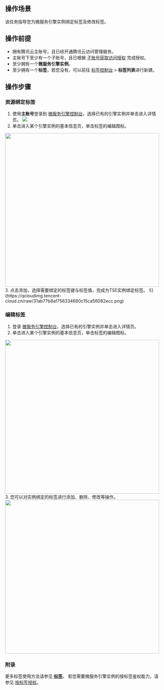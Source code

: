 ## 操作场景

该任务指导您为微服务引擎实例绑定标签及修改标签。

## 操作前提
- 拥有腾讯云主账号，且已经开通腾讯云访问管理服务。
- 主账号下至少有一个子账号，且已根据 [子账号获取访问授权](https://cloud.tencent.com/document/product/1364/56269) 完成授权。
- 至少拥有一个**微服务引擎实例**。
- 至少拥有一个**标签**，若您没有，可以前往 [标签控制台](https://console.cloud.tencent.com/tag/taglist) > **标签列表**进行新建。

## 操作步骤
### 资源绑定标签
1. 使用**主账号**登录到 [微服务引擎控制台](https://console.cloud.tencent.com/tse)，选择已有的引擎实例并单击进入详情页。
![](https://qcloudimg.tencent-cloud.cn/raw/62117040d550fa6e00e2f298c4c1897f.jpg)
2. 单击进入某个引擎实例的基本信息页，单击标签的编辑图标。
<img src="https://qcloudimg.tencent-cloud.cn/raw/479c33a26943b3f3ea0f03de935d5303.jpg" width="500px"> 
3. 点击添加，选择需要绑定的标签键与标签值，完成为TSE实例绑定标签。
![](https://qcloudimg.tencent-cloud.cn/raw/31ab77b8af756334680c15ca56082ecc.png)

### 编辑标签
1. 登录 [微服务引擎控制台](https://console.cloud.tencent.com/tse)，选择已有的引擎实例并单击进入详情页。
2. 单击进入某个引擎实例的基本信息页，单击标签的编辑图标。
<img src="https://qcloudimg.tencent-cloud.cn/raw/8a990a6fd1d82f6eee7c9dbc68d3d5a5.jpg" width="500px"> 
3. 您可以对实例绑定的标签进行添加、删除、修改等操作。
<img src="https://qcloudimg.tencent-cloud.cn/raw/eacf86936c5ced73b194a397fed412b1.jpg" width="500px"> 

### 附录
更多标签使用方法请参见 [**标签**](https://cloud.tencent.com/document/product/651)。
若您需要微服务引擎实例的按标签鉴权能力，请参见 [按标签授权](https://cloud.tencent.com/document/product/1364/72775)。
